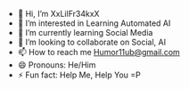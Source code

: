 - 👋 Hi, I’m XxLilFr34kxX
- 👀 I’m interested in Learning Automated AI
- 🌱 I’m currently learning Social Media
- 💞️ I’m looking to collaborate on Social, AI
- 📫 How to reach me Humor11ub@gmail.com
- 😄 Pronouns: He/Him
- ⚡ Fun fact: Help Me, Help You =P
  

<!---
CoreyH461/CoreyH461 is a ✨ special ✨ repository because its `README.md` (this file) appears on your GitHub profile.
You can click the Preview link to take a look at your changes.
--->
